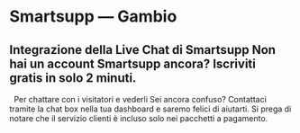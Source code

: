 # Smartsupp — Gambio
## Integrazione della Live Chat di Smartsupp Non hai un account Smartsupp ancora? Iscriviti gratis in solo 2 minuti.
  Per chattare con i visitatori e vederli
Sei ancora confuso? Contattaci tramite la chat box nella tua dashboard e saremo felici di aiutarti. Si prega di notare che il servizio clienti è incluso solo nei pacchetti a pagamento.

